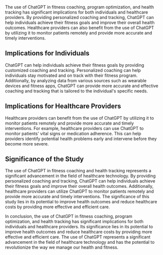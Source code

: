 
The use of ChatGPT in fitness coaching, program optimization, and health tracking has significant implications for both individuals and healthcare providers. By providing personalized coaching and tracking, ChatGPT can help individuals achieve their fitness goals and improve their overall health outcomes. Healthcare providers can also benefit from the use of ChatGPT by utilizing it to monitor patients remotely and provide more accurate and timely interventions.

Implications for Individuals
----------------------------

ChatGPT can help individuals achieve their fitness goals by providing customized coaching and tracking. Personalized coaching can help individuals stay motivated and on track with their fitness program. Additionally, by analyzing data from various sources such as wearable devices and fitness apps, ChatGPT can provide more accurate and effective coaching and tracking that is tailored to the individual's specific needs.

Implications for Healthcare Providers
-------------------------------------

Healthcare providers can benefit from the use of ChatGPT by utilizing it to monitor patients remotely and provide more accurate and timely interventions. For example, healthcare providers can use ChatGPT to monitor patients' vital signs or medication adherence. This can help providers identify potential health problems early and intervene before they become more severe.

Significance of the Study
-------------------------

The use of ChatGPT in fitness coaching and health tracking represents a significant advancement in the field of healthcare technology. By providing personalized coaching and tracking, ChatGPT can help individuals achieve their fitness goals and improve their overall health outcomes. Additionally, healthcare providers can utilize ChatGPT to monitor patients remotely and provide more accurate and timely interventions. The significance of this study lies in its potential to improve health outcomes and reduce healthcare costs by providing more effective and efficient care.

In conclusion, the use of ChatGPT in fitness coaching, program optimization, and health tracking has significant implications for both individuals and healthcare providers. Its significance lies in its potential to improve health outcomes and reduce healthcare costs by providing more effective and efficient care. The use of ChatGPT represents a significant advancement in the field of healthcare technology and has the potential to revolutionize the way we manage our health and fitness.
